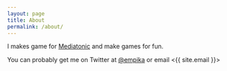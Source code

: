 ```yaml
---
layout: page
title: About
permalink: /about/
---
```


I makes game for [Mediatonic](http://www.mediatonicgames.com) and make games for fun.

You can probably get me on Twitter at [@empika](http://www.twitter.com/empika) or email <{{ site.email }}>

